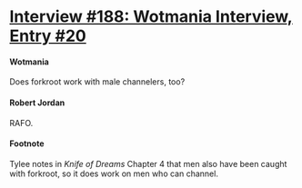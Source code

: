 # [Interview #188: Wotmania Interview, Entry #20](https://www.theoryland.com/intvmain.php?i=188#20)

#### Wotmania

Does forkroot work with male channelers, too?

#### Robert Jordan

RAFO.

#### Footnote

Tylee notes in
*Knife of Dreams*
Chapter 4 that men also have been caught with forkroot, so it does work on men who can channel.


